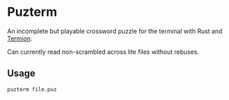 # Puzterm

An incomplete but playable crossword puzzle for the terminal with Rust and [Termion](https://github.com/ticki/termion
).

Can currently read non-scrambled across lite files without rebuses.

## Usage

```puzterm file.puz```
